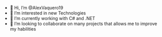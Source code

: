 - 👋 Hi, I’m @AlexVaquero19
- 👀 I’m interested in new Technologies
- 🌱 I’m currently working with C# and .NET
- 💞️ I’m looking to collaborate on many projects that allows me to improve my habilities
